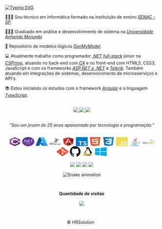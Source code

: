 [![Typing SVG](https://readme-typing-svg.herokuapp.com/?color=4e97d1&size=40&center=true&vCenter=true&width=1000&lines=Olá+tudo+bem?+Eu+sou+o+Humberto+Ramone👨🏽‍💻;Seja+bem-vindo(a)+ao+meu+perfil+😃️)](https://git.io/typing-svg)

<div>
  <p>👨🏽‍🎓 Sou técnico em informática formado na instituição de ensino <a href="https://www.sp.senac.br/cursos-tecnicos/curso-tecnico-em-informatica"><i>SENAC - SP</i></a>.</p>
  <p>👨🏽‍🎓 Graduado em análise e desenvolvimento de sistema na <a href="https://portal.anhembi.br/graduacao/analise-e-desenvolvimento-de-sistemas/"><i>Universidade Anhembi Morumbi</i></a></p>
  <p>🎲 Repositório de modelos lógicos <a href="https://app.genmymodel.com/api/repository/humbertorody"><i>GenMyModel</i></a>.</p>
  <p>💻 Atualmente trabalho como programador <a href="https://docs.microsoft.com/pt-br/dotnet/core/introduction"><i>.NET</i></a> <a href="https://www.youtube.com/watch?v=h0HVMDNhAeo"><i>full-stack</i></a> júnior na <a href="https://csprime.com.br/"><i>CSPrime</i></a>, atuando no back-end com <a href="https://docs.microsoft.com/pt-br/dotnet/csharp/"><i>C#</i></a> e no front-end com HTML5, CSS3, JavaScript e com os frameworks <a href="https://dotnet.microsoft.com/en-us/download/dotnet-framework/net40"><i>ASP.NET e .NET</i></a> e <a href="https://www.telerik.com/products/aspnet-ajax.aspx"><i>Telerik</i></a>. Também atuando em integrações de sistemas, desenvolvimento de microsserviços e API's.</p>
  <p>📚 Estou iniciando os estudos com o framework <a href="https://angular.io/start"><i>Angular</i></a> e a linguagem <a href="https://www.typescriptlang.org/"><i>TypeScript</i></a>.</p>
</div></br>

<div align="center">
  <a href="https://github.com/ramonehb?tab=repositories">
    <img height="150em" src="https://github-readme-stats.vercel.app/api?username=ramonehb&count_private=false&include_all_commits=true&show_icons=true&theme=dracula&hide_border=false&show_owner=true"/>
    <img height="150em" src="https://github-readme-stats.vercel.app/api/top-langs/?username=ramonehb&theme=dracula&hide_border=false&&layout=compact"/>
    <img height="150em" src="http://github-readme-streak-stats.herokuapp.com?user=ramonehb&theme=dracula&date_format=j%20M%5B%20Y%5D&locale=pt-br)](https://git.io/streak-stats"/>
  </a>
</div>

</br>
<p align="center"><i>"Sou um jovem de 25 anos apaixonado por tecnologia e programação."</i></p>

<div align="center" valign="top"><br>
  <img align="center" alt="Js" height="30" width="40" src="https://raw.githubusercontent.com/devicons/devicon/master/icons/csharp/csharp-original.svg">
  <img align="center" alt="Js" height="30" width="40" src="https://raw.githubusercontent.com/devicons/devicon/master/icons/dotnetcore/dotnetcore-original.svg">
  <img align="center" alt="Js" height="30" width="40" src="https://raw.githubusercontent.com/devicons/devicon/master/icons/azure/azure-original.svg">
  <img align="center" alt="Js" height="30" width="40" src="https://raw.githubusercontent.com/devicons/devicon/master/icons/microsoftsqlserver/microsoftsqlserver-plain-wordmark.svg">
  <img align="center" alt="Js" height="30" width="40" src="https://raw.githubusercontent.com/devicons/devicon/master/icons/angularjs/angularjs-original.svg">
  <img align="center" alt="Js" height="30" width="40" src="https://raw.githubusercontent.com/devicons/devicon/master/icons/typescript/typescript-plain.svg">
  <img align="center" alt="HTML" height="30" width="40" src="https://raw.githubusercontent.com/devicons/devicon/master/icons/html5/html5-original.svg">
  <img align="center" alt="CSS" height="30" width="40" src="https://raw.githubusercontent.com/devicons/devicon/master/icons/css3/css3-original.svg">
  <img align="center" alt="Js" height="30" width="40" src="https://raw.githubusercontent.com/devicons/devicon/master/icons/javascript/javascript-plain.svg">   
  <img align="center" alt="linux" height="30" width="40" src="https://raw.githubusercontent.com/devicons/devicon/master/icons/java/java-original.svg">
  <img align="center" alt="linux" height="30" width="40" src="https://raw.githubusercontent.com/devicons/devicon/master/icons/mysql/mysql-original-wordmark.svg">
  <img align="center" alt="git" height="30" width="40" src="https://raw.githubusercontent.com/devicons/devicon/master/icons/git/git-original.svg">  
  <img align="center" alt="github" height="35" width="35" src="/assets/GitHub.png">  
  <img align="center" alt="linux" height="30" width="40" src="https://raw.githubusercontent.com/devicons/devicon/master/icons/linux/linux-original.svg">
  <img align="center" alt="linux" height="30" width="40" src="https://raw.githubusercontent.com/devicons/devicon/master/icons/windows8/windows8-original.svg">
</div><br>

<div align="center">
  <a href="https://www.linkedin.com/in/humberto-ramone-8a739917a/" target="_blank"><img src="https://img.shields.io/badge/-LinkedIn-%230077B5?style=for-the-badge&logo=linkedin&logoColor=white" target="_blank"></a> 
  <a href="mailto:humbertorody@gmail.com"><img src="https://img.shields.io/badge/-Gmail-%23333?style=for-the-badge&logo=gmail&logoColor=white" target="_blank"></a>
  <a href="https://www.instagram.com/humberto_r10/" target="_blank"><img src="https://img.shields.io/badge/-Instagram-%23E4405F?style=for-the-badge&logo=instagram&logoColor=white" target="_blank"></a>
  <a href="https://www.facebook.com/humberto.ramone.7" target="_blank"><img src="https://img.shields.io/badge/Facebook-1877F2?style=for-the-badge&logo=facebook&logoColor=white" target="_blank"></a> 
</div>

<div align="center">

  ![Snake animation](https://github.com/ramonehb/ramonehb/blob/output/github-contribution-grid-snake.svg)
  
</div>

<div align="center">
  <br><p align="centre"><b>Quantidade de visitas</b></p>  
  <p align="center"><img align="center" src="https://profile-counter.glitch.me/{ramonehb}/count.svg" /></p> 
  <br>
</div>

<div align="center">
  <p class="text-center text-muted">© HRSolution&nbsp;&nbsp;</p>
</div>

